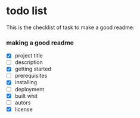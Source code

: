 # todo list 
This is the checklist of task to make a good readme:

### making a good readme


 - [x]  project title
 - [ ]  description
 - [x]  getting started
 - [ ]  prerequisites
 - [x]  installing
 - [ ]  deployment
 - [x]  built whit
 - [ ]  autors
 - [x] license
